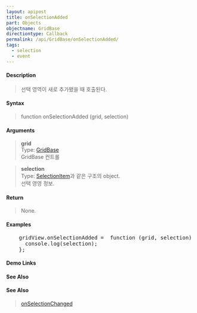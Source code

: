 ```yaml
---
layout: apipost
title: onSelectionAdded
part: Objects
objectname: GridBase
directiontype: Callback
permalink: /api/GridBase/onSelectionAdded/
tags:
  - selection
  - event
---
```



#### Description

> 선택 영역이 새로 추가됐을 때 호출된다.  

#### Syntax

> function onSelectionAdded (grid, selection)  

#### Arguments

> **grid**  
> Type: [GridBase](/api/GridBase/)  
> GridBase 컨트롤  

> **selection**  
> Type: [SelectionItem](/api/types/SelectionItem/)과 같은 구조의 object.  
> 선택 영영 정보.  

#### Return

> None.  

#### Examples 

<pre class="prettyprint">
    gridView.onSelectionAdded =  function (grid, selection) {
      console.log(selection);
    };
</pre>

#### Demo Links
#### See Also

#### See Also
> [onSelectionChanged](/api/GridBase/onSelectionChanged)